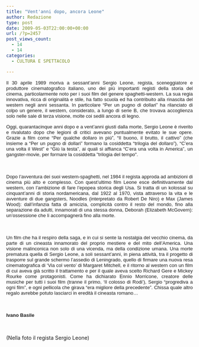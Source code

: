 ```yaml
---
title: "Vent'anni dopo, ancora Leone"
author: Redazione
type: post
date: 2009-05-03T22:00:00+00:00
url: /?p=2457
post_views_count:
  - 14
  - 14
categories:
  - CULTURA E SPETTACOLO

---
```

<p style="text&#45;align: justify; ">
  <font face="Tahoma, sans&#45;serif"><font size="2">Il 30 aprile 1989 moriva a sessant&#8217;anni Sergio Leone, regista, sceneggiatore e produttore cinematografico italiano, uno dei pi&ugrave; importanti registi della storia del cinema, particolarmente noto per i suoi film del genere spaghetti&#45;western. La sua regia innovativa, ricca di originalit&agrave; e stile, ha fatto scuola ed ha contribuito alla rinascita del western negli anni sessanta. In particolare &ldquo;Per un pugno di dollari&rdquo; ha rilanciato di colpo un genere, il western, considerato, a lungo di serie B, che trovava accoglienza solo nelle sale di terza visione, molte coi sedili ancora di legno. </font></font>
</p>

<p style="margin&#45;bottom: 0cm; text&#45;align: justify; ">
  <font face="Tahoma, sans&#45;serif"><font size="2">Oggi, quarantacinque anni dopo e a vent&rsquo;anni giusti dalla morte, Sergio Leone &egrave; riverito e rivalutato dopo che legioni di critici avevano puntualmente evitato le sue opere. Grazie a film come &ldquo;Per qualche dollaro in pi&ugrave;&rdquo;, &ldquo;Il buono, il brutto, il cattivo&rdquo; (che insieme a &ldquo;Per un pugno di dollari&rdquo; formano la cosiddetta &ldquo;trilogia del dollaro&rdquo;), &ldquo;C&#8217;era una volta il West&rdquo; e &ldquo;Gi&ugrave; la testa&rdquo;, ai quali si affianca &ldquo;C&#8217;era una volta in America&rdquo;, un gangster&#45;movie, per formare la cosiddetta "trilogia del tempo". </font></font>
</p>

<p style="margin&#45;bottom: 0cm" align="justify">
  &nbsp;
</p>

<p style="margin&#45;bottom: 0cm" align="justify">
  <font face="Tahoma, sans&#45;serif"><font size="2">Dopo l&#8217;avventura dei suoi western&#45;spaghetti, nel 1984 il regista approda ad ambizioni di cinema pi&ugrave; alto e complesso. Con quest&#8217;ultimo film Leone esce definitivamente dal western, con l&#8217;ambizione di fare l&#8217;epopea storica degli Usa. Si tratta di un kolossal su cinquant&#8217;anni di storia nordamericana, dal 1922 al 1970, vista attraverso la vita e le avventure di due gangsters, Noodles (interpretato da Robert De Niro) e Max (James Wood): dall&#8217;infanzia fatta di amicizia, complicit&agrave; contro il resto del mondo, fino alla separazione da adulti, innamorati di una stessa donna, Deborah (Elizabeth McGovern): un&#8217;ossessione che li accompagner&agrave; fino alla morte. </font></font>
</p>

<p style="margin&#45;bottom: 0cm" align="justify">
  &nbsp;
</p>

<p style="margin&#45;bottom: 0cm" align="justify">
  <font face="Tahoma, sans&#45;serif"><font size="2">Un film che ha il respiro della saga, e in cui si sente la nostalgia del vecchio cinema, da parte di un cineasta innamorato del proprio mestiere e del mito dell&#8217;America. Una visione malinconica non solo di una vicenda, ma della condizione umana. Una morte prematura quella di Sergio Leone, a soli sessant&rsquo;anni, in piena attivit&agrave;, tra il progetto di trasporre sul grande schermo l&rsquo;assedio di Leningrado, quello di firmare una nuova resa cinematografica di &lsquo;Via col vento&rsquo; di Margaret Mitchell, e il ritorno al western con un film di cui aveva gi&agrave; scritto il trattamento e per il quale aveva scelto Richard Gere e Mickey Rourke come protagonisti. Come ha dichiarato Ennio Morricone, creatore delle musiche per tutti i suoi film (tranne il primo, &lsquo;Il colosso di Rodi&rsquo;), Sergio &ldquo;progrediva a ogni film&rdquo;, e ogni pellicola che girava &ldquo;era migliore della precedente&rdquo;. Chissa quale altro regalo avrebbe potuto lasciarci in eredit&agrave; il cineasta romano&#8230;</font></font>
</p>

<p style="margin&#45;bottom: 0cm" align="justify">
  &nbsp;
</p>

<p style="margin&#45;bottom: 0cm" align="justify">
  <font face="Tahoma, sans&#45;serif"><font size="2"><strong>Ivano Basile</strong></font></font>
</p>

<p style="margin&#45;bottom: 0cm" align="justify">
  &nbsp;
</p>

<p style="margin&#45;bottom: 0cm" align="justify">
  (Nella foto il regista Sergio Leone)
</p>